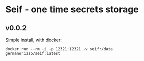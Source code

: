 # Seif - one time secrets storage
## v0.0.2

Simple install, with docker:

`docker run --rm -i -p 12321:12321 -v seif:/data germanorizzo/seif:latest`
